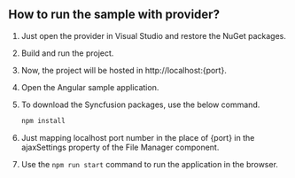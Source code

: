 ## How to run the sample with provider?

1. Just open the provider in Visual Studio and restore the NuGet packages.

2. Build and run the project. 

3. Now, the project will be hosted in http://localhost:{port}.

4. Open the Angular sample application.

5. To download the Syncfusion packages, use the below command.

    ```ts
    npm install
    ```

6. Just mapping localhost port number in the place of {port} in the ajaxSettings property of the File Manager component.

7. Use the `npm run start` command to run the application in the browser.